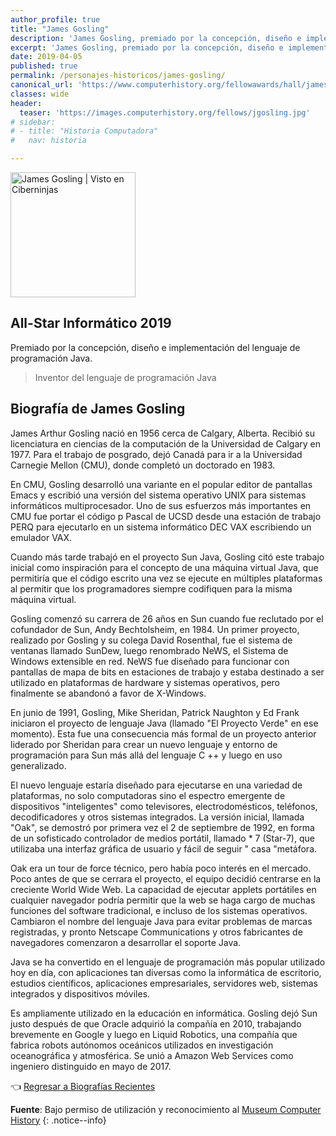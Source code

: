 ```yaml
---
author_profile: true
title: "James Gosling"
description: 'James Gosling, premiado por la concepción, diseño e implementación del lenguaje de programación Java.'
excerpt: 'James Gosling, premiado por la concepción, diseño e implementación del lenguaje de programación Java.'
date: 2019-04-05
published: true
permalink: /personajes-historicos/james-gosling/
canonical_url: 'https://www.computerhistory.org/fellowawards/hall/james-gosling/'
classes: wide
header:
  teaser: 'https://images.computerhistory.org/fellows/jgosling.jpg'
# sidebar:
# - title: "Historia Computadora"
#   nav: historia

---
```


<img src="https://images.computerhistory.org/fellows/jgosling.jpg" width="200px" high="250px" alt="James Gosling | Visto en Ciberninjas" title="James Gosling | Visto en Ciberninjas" />

## All-Star Informático 2019

Premiado por la concepción, diseño e implementación del lenguaje de programación Java.

> Inventor del lenguaje de programación Java

## **Biografía de James Gosling**

James Arthur Gosling nació en 1956 cerca de Calgary, Alberta. Recibió su licenciatura en ciencias de la computación de la Universidad de Calgary en 1977. Para el trabajo de posgrado, dejó Canadá para ir a la Universidad Carnegie Mellon (CMU), donde completó un doctorado en 1983.

En CMU, Gosling desarrolló una variante en el popular editor de pantallas Emacs y escribió una versión del sistema operativo UNIX para sistemas informáticos multiprocesador. Uno de sus esfuerzos más importantes en CMU fue portar el código p Pascal de UCSD desde una estación de trabajo PERQ para ejecutarlo en un sistema informático DEC VAX escribiendo un emulador VAX.

Cuando más tarde trabajó en el proyecto Sun Java, Gosling citó este trabajo inicial como inspiración para el concepto de una máquina virtual Java, que permitiría que el código escrito una vez se ejecute en múltiples plataformas al permitir que los programadores siempre codifiquen para la misma máquina virtual.

Gosling comenzó su carrera de 26 años en Sun cuando fue reclutado por el cofundador de Sun, Andy Bechtolsheim, en 1984. Un primer proyecto, realizado por Gosling y su colega David Rosenthal, fue el sistema de ventanas llamado SunDew, luego renombrado NeWS, el Sistema de Windows extensible en red. NeWS fue diseñado para funcionar con pantallas de mapa de bits en estaciones de trabajo y estaba destinado a ser utilizado en plataformas de hardware y sistemas operativos, pero finalmente se abandonó a favor de X-Windows.

En junio de 1991, Gosling, Mike Sheridan, Patrick Naughton y Ed Frank iniciaron el proyecto de lenguaje Java (llamado "El Proyecto Verde" en ese momento). Esta fue una consecuencia más formal de un proyecto anterior liderado por Sheridan para crear un nuevo lenguaje y entorno de programación para Sun más allá del lenguaje C ++ y luego en uso generalizado.

El nuevo lenguaje estaría diseñado para ejecutarse en una variedad de plataformas, no solo computadoras sino el espectro emergente de dispositivos "inteligentes" como televisores, electrodomésticos, teléfonos, decodificadores y otros sistemas integrados. La versión inicial, llamada "Oak", se demostró por primera vez el 2 de septiembre de 1992, en forma de un sofisticado controlador de medios portátil, llamado * 7 (Star-7), que utilizaba una interfaz gráfica de usuario y fácil de seguir " casa "metáfora.

Oak era un tour de force técnico, pero había poco interés en el mercado. Poco antes de que se cerrara el proyecto, el equipo decidió centrarse en la creciente World Wide Web. La capacidad de ejecutar applets portátiles en cualquier navegador podría permitir que la web se haga cargo de muchas funciones del software tradicional, e incluso de los sistemas operativos. Cambiaron el nombre del lenguaje Java para evitar problemas de marcas registradas, y pronto Netscape Communications y otros fabricantes de navegadores comenzaron a desarrollar el soporte Java.

Java se ha convertido en el lenguaje de programación más popular utilizado hoy en día, con aplicaciones tan diversas como la informática de escritorio, estudios científicos, aplicaciones empresariales, servidores web, sistemas integrados y dispositivos móviles.

Es ampliamente utilizado en la educación en informática. Gosling dejó Sun justo después de que Oracle adquirió la compañía en 2010, trabajando brevemente en Google y luego en Liquid Robotics, una compañía que fabrica robots autónomos oceánicos utilizados en investigación oceanográfica y atmosférica. Se unió a Amazon Web Services como ingeniero distinguido en mayo de 2017.

👈 [Regresar a Biografías Recientes](/personajes-historicos/#-biografías-agregadas-más-recientes-)

**Fuente**: Bajo permiso de utilización y reconocimiento al [Museum Computer History](https://www.computerhistory.org/ "Página web el Museo de la Historia de las Computadoras") 
{: .notice--info}